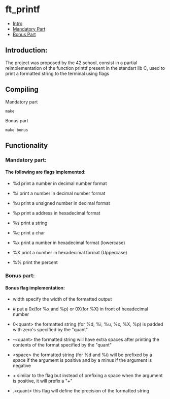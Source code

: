 # ft_printf

- [Intro](https://github.com/EnriqueSLeeK/ft_printf/blob/main/README.md#introduction)    
- [Mandatory Part](https://github.com/EnriqueSLeeK/ft_printf/blob/main/README.md#mandatory-part) 
- [Bonus Part](https://github.com/EnriqueSLeeK/ft_printf/blob/main/README.md#bonus-part)

## Introduction:
The project was proposed by the 42 school, consist in a partial reimplementation of the function printtf present in the standart lib C, used to print a formatted string to the terminal using flags

## Compiling
Mandatory part
```
make
```

Bonus part
```
make bonus
```

## Functionality

### Mandatory part:

#### The following are flags implemented:
- %d print a number in decimal number format

- %i print a number in decimal number format
- %u print a unsigned number in decimal format
- %p print a address in hexadecimal format
- %s print a string
- %c print a char
- %x print a number in hexadecimal format (lowercase)
- %X print a number in hexadecimal format (Uppercase)
- %% print the percent

### Bonus part:

#### Bonus flag implementation:
- width        specify the width of the formatted output

- \#            put a 0x(for %x and %p) or 0X(for %X) in front of hexadecimal number
- 0\<quant\>     the formatted string (for %d, %i, %u, %x, %X, %p) is padded with zero's specified by the "quant"
- -\<quant\>     the formatted string will have extra spaces after printing the contents of the format specified by the "quant"
- \<space\>      the formatted string (for %d and %i) will be prefixed by a space if the argument is positive and by a minus if the argument is negative
- \+            similar to the <space> flag but instead of prefixing a space when the argument is positive, it will prefix a "+"
- .\<quant\>     this flag will define the precision of the formatted string
